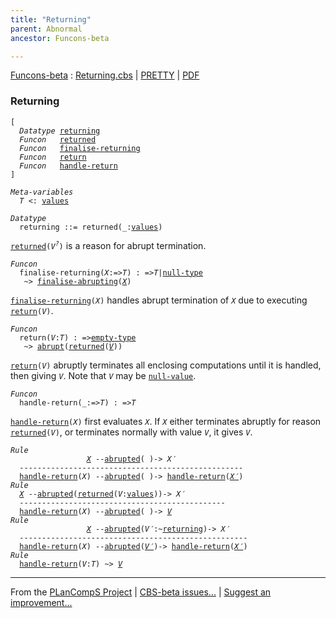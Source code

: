 ```yaml
---
title: "Returning"
parent: Abnormal
ancestor: Funcons-beta

---
```


[Funcons-beta] : [Returning.cbs] \| [PRETTY] \| [PDF]


### Returning

<div class="highlighter-rouge"><pre class="highlight"><code>[
  <i class="keyword">Datatype</i> <span class="name"><a href="#Name_returning">returning</a></span>
  <i class="keyword">Funcon</i>   <span class="name"><a href="#Name_returned">returned</a></span>
  <i class="keyword">Funcon</i>   <span class="name"><a href="#Name_finalise-returning">finalise-returning</a></span>
  <i class="keyword">Funcon</i>   <span class="name"><a href="#Name_return">return</a></span>
  <i class="keyword">Funcon</i>   <span class="name"><a href="#Name_handle-return">handle-return</a></span>
]</code></pre></div>



<div class="highlighter-rouge"><pre class="highlight"><code><i class="keyword">Meta-variables</i>
  <span id="PartVariable_T"><i class="var">T</i></span> <: <span class="name"><a href="../../../Values/Value-Types/index.html#Name_values">values</a></span></code></pre></div>



<div class="highlighter-rouge"><pre class="highlight"><code><i class="keyword">Datatype</i>
  <span class="name"><span id="Name_returning">returning</span></span> ::= <span id="Name_returned">returned</span>(_:<span class="name"><a href="../../../Values/Value-Types/index.html#Name_values">values</a></span>)</code></pre></div>


  <code><span class="name"><a href="#Name_returned">returned</a></span>(<i class="var">V<sup class="sup">?</sup></i>)</code> is a reason for abrupt termination.



<div class="highlighter-rouge"><pre class="highlight"><code><i class="keyword">Funcon</i>
  <span class="name"><span id="Name_finalise-returning">finalise-returning</span></span>(<span id="Variable100_X"><i class="var">X</i></span>:=><span id="Variable105_T"><i class="var">T</i></span>) : =><span id="Variable120_T"><i class="var">T</i></span>|<span class="name"><a href="../../../Values/Primitive/Null/index.html#Name_null-type">null-type</a></span>
   ~> <span class="name"><a href="../Abrupting/index.html#Name_finalise-abrupting">finalise-abrupting</a></span>(<a href="#Variable100_X"><i class="var">X</i></a>)</code></pre></div>


  <code><span class="name"><a href="#Name_finalise-returning">finalise-returning</a></span>(<i class="var">X</i>)</code> handles abrupt termination of <code><i class="var">X</i></code> due to
  executing <code><span class="name"><a href="#Name_return">return</a></span>(<i class="var">V</i>)</code>.



<div class="highlighter-rouge"><pre class="highlight"><code><i class="keyword">Funcon</i>
  <span class="name"><span id="Name_return">return</span></span>(<span id="Variable204_V"><i class="var">V</i></span>:<span id="Variable208_T"><i class="var">T</i></span>) : =><span class="name"><a href="../../../Values/Value-Types/index.html#Name_empty-type">empty-type</a></span>
   ~> <span class="name"><a href="../Abrupting/index.html#Name_abrupt">abrupt</a></span>(<span class="name"><a href="#Name_returned">returned</a></span>(<a href="#Variable204_V"><i class="var">V</i></a>))</code></pre></div>


  <code><span class="name"><a href="#Name_return">return</a></span>(<i class="var">V</i>)</code> abruptly terminates all enclosing computations until it is
  handled, then giving <code><i class="var">V</i></code>. Note that <code><i class="var">V</i></code> may be <code><span class="name"><a href="../../../Values/Primitive/Null/index.html#Name_null-value">null-value</a></span></code>.



<div class="highlighter-rouge"><pre class="highlight"><code><i class="keyword">Funcon</i>
  <span class="name"><span id="Name_handle-return">handle-return</span></span>(_:=><span id="Variable314_T"><i class="var">T</i></span>) : =><span id="Variable329_T"><i class="var">T</i></span></code></pre></div>

  <code><span class="name"><a href="#Name_handle-return">handle-return</a></span>(<i class="var">X</i>)</code> first evaluates <code><i class="var">X</i></code>. If <code><i class="var">X</i></code> either terminates abruptly for 
  reason <code><span class="name"><a href="#Name_returned">returned</a></span>(<i class="var">V</i>)</code>, or terminates normally with value <code><i class="var">V</i></code>, it gives <code><i class="var">V</i></code>.

<div class="highlighter-rouge"><pre class="highlight"><code><i class="keyword">Rule</i>
                 <a href="#Variable468_X"><i class="var">X</i></a> --<span class="ent-name"><a href="../Abrupting/index.html#Name_abrupted">abrupted</a></span>( )-> <span id="Variable455_X'"><i class="var">X&prime;</i></span>
  --------------------------------------------------
  <span class="name"><a href="#Name_handle-return">handle-return</a></span>(<span id="Variable468_X"><i class="var">X</i></span>) --<span class="ent-name"><a href="../Abrupting/index.html#Name_abrupted">abrupted</a></span>( )-> <span class="name"><a href="#Name_handle-return">handle-return</a></span>(<a href="#Variable455_X'"><i class="var">X&prime;</i></a>)
<i class="keyword">Rule</i>
  <a href="#Variable558_X"><i class="var">X</i></a> --<span class="ent-name"><a href="../Abrupting/index.html#Name_abrupted">abrupted</a></span>(<span class="name"><a href="#Name_returned">returned</a></span>(<span id="Variable519_V"><i class="var">V</i></span>:<span class="name"><a href="../../../Values/Value-Types/index.html#Name_values">values</a></span>))-> <span id="Variable545_X'"><i class="var">X&prime;</i></span>
  ----------------------------------------------
  <span class="name"><a href="#Name_handle-return">handle-return</a></span>(<span id="Variable558_X"><i class="var">X</i></span>) --<span class="ent-name"><a href="../Abrupting/index.html#Name_abrupted">abrupted</a></span>( )-> <a href="#Variable519_V"><i class="var">V</i></a>
<i class="keyword">Rule</i>
                 <a href="#Variable635_X"><i class="var">X</i></a> --<span class="ent-name"><a href="../Abrupting/index.html#Name_abrupted">abrupted</a></span>(<span id="Variable601_V'"><i class="var">V&prime;</i></span>:~<span class="name"><a href="#Name_returning">returning</a></span>)-> <span id="Variable622_X'"><i class="var">X&prime;</i></span>
  ---------------------------------------------------
  <span class="name"><a href="#Name_handle-return">handle-return</a></span>(<span id="Variable635_X"><i class="var">X</i></span>) --<span class="ent-name"><a href="../Abrupting/index.html#Name_abrupted">abrupted</a></span>(<a href="#Variable601_V'"><i class="var">V&prime;</i></a>)-> <span class="name"><a href="#Name_handle-return">handle-return</a></span>(<a href="#Variable622_X'"><i class="var">X&prime;</i></a>)
<i class="keyword">Rule</i>
  <span class="name"><a href="#Name_handle-return">handle-return</a></span>(<span id="Variable684_V"><i class="var">V</i></span>:<i class="var">T</i>) ~> <a href="#Variable684_V"><i class="var">V</i></a></code></pre></div>



[Funcons-beta]: /CBS-beta/docs/Funcons-beta
  "FUNCONS-BETA"
[Unstable-Funcons-beta]: /CBS-beta/docs/Unstable-Funcons-beta
  "UNSTABLE-FUNCONS-BETA"
[Languages-beta]: /CBS-beta/docs/Languages-beta
  "LANGUAGES-BETA"
[Unstable-Languages-beta]: /CBS-beta/docs/Unstable-Languages-beta
  "UNSTABLE-LANGUAGES-BETA"
[CBS-beta]: /CBS-beta
  "CBS-BETA"
[Returning.cbs]: https://github.com/plancomps/CBS-beta/blob/master/Funcons-beta/Computations/Abnormal/Returning/Returning.cbs
  "CBS SOURCE FILE ON GITHUB"
[PLAIN]: /CBS-beta/docs/Funcons-beta/Computations/Abnormal/Returning
  "CBS SOURCE WEB PAGE"
[PRETTY]: /CBS-beta/math/Funcons-beta/Computations/Abnormal/Returning
  "CBS-KATEX WEB PAGE"
[PDF]: /CBS-beta/math/Funcons-beta/Computations/Abnormal/Returning/Returning.pdf
  "CBS-LATEX PDF FILE"
[PLanCompS Project]: https://plancomps.github.io
  "PROGRAMMING LANGUAGE COMPONENTS AND SPECIFICATIONS PROJECT HOME PAGE"

____

From the [PLanCompS Project] | [CBS-beta issues...] | [Suggest an improvement...]

[CBS-beta issues...]: https://github.com/plancomps/CBS-beta/issues
   "CBS-BETA ISSUE REPORTS ON GITHUB"
 [Suggest an improvement...]: mailto:plancomps@gmail.com?Subject=CBS-beta%20-%20comment&Body=Re%3A%20CBS-beta%20specification%20at%20Computations/Abnormal/Returning/Returning.cbs%0A%0AComment/Query/Issue/Suggestion%3A%0A%0A%0ASignature%3A%0A
   "GENERATE AN EMAIL TEMPLATE"
